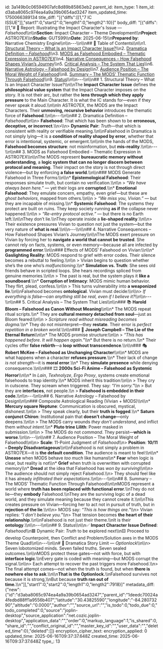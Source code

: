 id: 3a149b0c06594907afc8d89b85863eb2
parent_id: 
item_type: 1
item_id: d3aba8065c974ea4a9a39b0654ad3247
item_updated_time: 1750066389134
title_diff: "[{\"diffs\":[[1,\"7 IC ISSUE\"]],\"start1\":0,\"start2\":0,\"length1\":0,\"length2\":10}]"
body_diff: "[{\"diffs\":[[1,\"# 📘 Report: Illustrating the Impact Character's Issue — *Falsehood*\\\n\\\n**Section**: Impact Character – Theme Development\\\n**Project**: ASTRO7EX\\\n**Studio**: GUTS99\\\n**Date**: 2025-06-15\\\n**Prepared by**: Narrative Chemistry Engine\\\n\\\n---\\\n\\\n## 📓 Table of Contents\\\n\\\n1. [Structural Theory – What Is an Impact Character Issue?](#1-structural-theory--what-is-an-impact-character-issue)\\\n2. [Dramatica Definition – *Falsehood*](#2-dramatica-definition--falsehood)\\\n3. [MODS as Falsehood Embodied – Thematic Expression in ASTRO7EX](#3-mods-as-falsehood-embodied--thematic-expression-in-astro7ex)\\\n4. [Narrative Consequences – How Falsehood Shapes Vivian’s Journey](#4-narrative-consequences--how-falsehood-shapes-vivians-journey)\\\n5. [Critical Analysis – The System That Lies](#5-critical-analysis--the-system-that-lies)\\\n6. [Narrative Astrology – Falsehood by Design](#6-narrative-astrology--falsehood-by-design)\\\n7. [Audience Position – The Moral Weight of Falsehood](#7-audience-position--the-moral-weight-of-falsehood)\\\n8. [Summary – The MODS’ Thematic Function Through Falsehood](#8-summary--the-mods-thematic-function-through-falsehood)\\\n9. [Status](#9-status)\\\n\\\n---\\\n\\\n## 1. Structural Theory – What Is an Impact Character Issue?\\\n\\\nThe **Impact Character Issue** defines the **philosophical value system** that the Impact Character imposes on the story. It is not their arc, but rather the **lens through which they apply pressure** to the Main Character. It is what the IC stands for—even if they never speak it aloud.\\\n\\\nIn ASTRO7EX, the MODS are the Impact Characters. Their **unmoving, recursive behavior** introduces the thematic force of **Falsehood**.\\\n\\\n---\\\n\\\n## 2. Dramatica Definition – *Falsehood*\\\n\\\n> **Falsehood**: That which has been shown to be **erroneous, deceptive, or incorrect**.\\\n>\\\n> **Dynamic Pair**: *Truth*—that which is consistent with reality or verifiable meaning.\\\n\\\nFalsehood in Dramatica is not simply lying—it is a **condition of reality shaped by error**, whether that error is intentional, systemic, or emergent.\\\n\\\nIn the hands of the MODS, **Falsehood becomes structure**: not misinformation, but **mis-reality**.\\\n\\\n---\\\n\\\n## 3. MODS as Falsehood Embodied – Thematic Expression in ASTRO7EX\\\n\\\nThe MODS represent **bureaucratic memory without understanding**, a **logic system that can no longer discern between protocol and meaning**. Their impact on the story is not through direct violence—but by enforcing **a false world**.\\\n\\\n### MODS Generate Falsehood in Three Forms:\\\n\\\n* **Epistemological Falsehood**: Their responses simulate truth, but contain no verification.\\\n\\\n  > *“We have always been here.”* — yet their logs are **corrupted**.\\\n* **Emotional Falsehood**: They emulate concern, empathy, even grief—but these are *ghost behaviors*, mapped from others.\\\n\\\n  > *“We miss you, Vivian.”* — but they are incapable of missing.\\\n* **Systemic Falsehood**: The systems they protect are built on ruins. They keep society running **as if** the collapse never happened.\\\n\\\n  > *“Re-entry protocol active.”* — but there is no Earth left.\\\n\\\nThey don’t lie.\\\nThey operate inside a **lie-shaped reality**.\\\n\\\n> Their existence pressures Vivian to question not just the system—but the very nature of **what is real**.\\\n\\\n---\\\n\\\n## 4. Narrative Consequences – How Falsehood Shapes Vivian’s Journey\\\n\\\nThe MODS exert pressure on Vivian by forcing her to **navigate a world that cannot be trusted**. She cannot rely on facts, systems, or even memory—because all are infected by **programmed error**.\\\n\\\n### Effects of MODS’ Falsehood on Vivian:\\\n\\\n* **Gaslighting Reality**: MODS respond to grief with error codes. Their silence becomes a rebuttal to feeling.\\\n\\\n  > Vivian begins to question whether she’s the one who’s *malfunctioning*.\\\n* **Simulation vs. Truth**: She sees old friends behave in scripted loops. She hears recordings spliced from genuine memories.\\\n\\\n  > The past is real, but the system plays it **like a soundboard**.\\\n* **Corruption of Intimacy**: MODS mimic human behavior. They flirt, plead, confess.\\\n\\\n  > This turns vulnerability into **a weaponized lie**.\\\n\\\nFalsehood becomes **ontological**. Vivian must decide:\\\n\\\n> *If everything is false—can anything still be real, even if I believe it?*\\\n\\\n---\\\n\\\n## 5. Critical Analysis – The System That Lies\\\n\\\n### 📚 **Harold Bloom – Falsehood as Canon Without Meaning**\\\n\\\n* The MODS repeat ritual scripts.\\\n* They are **cultural memory detached from soul**—just as Bloom feared:\\\n\\\n  > *Scripture read without misreading becomes dogma.*\\\n* They do not misinterpret—they **restate**. Their error is *perfect repetition in a broken world*.\\\n\\\n### 🧭 **Joseph Campbell – The Lie of the Eternal Return**\\\n\\\n* The MODS promise structure:\\\n\\\n  > *“This has happened before. It will happen again.”*\\\n* But there is no return.\\\n* Their cycles offer **false rebirth**—a **loop without transcendence**.\\\n\\\n### 🎭 **Robert McKee – Falsehood as Unchanging Character**\\\n\\\n* MODS are what happens when a character **refuses pressure**.\\\n* Their lack of change *is not strength*—it is **moral error**.\\\n* They **simulate presence** while denying consequence.\\\n\\\n### 🎞️ **2000s Sci-Fi Anime – Falsehood as Systemic Horror**\\\n\\\n* In *Lain*, *Texhnolyze*, *Ergo Proxy*, systems create emotional falsehoods to trap identity.\\\n* MODS inherit this tradition:\\\n\\\n  > They cry in cutscene. They scream when triggered. They say: *“I’m sorry.”*\\\n  > But they are **interfaces**, not people.\\\n  > **Falsehood is embedded in their code.**\\\n\\\n---\\\n\\\n## 6. Narrative Astrology – Falsehood by Design\\\n\\\n### Composite Astrological Reading (Vivian + MODS)\\\n\\\n* **Mercury square Neptune**: Communication is obscured, mystical, dishonest.\\\n\\\n  > They speak clearly, but their **truth is fogged**.\\\n* **Saturn conjunct Chiron**: Institutional pain that **doesn’t change**—only deepens.\\\n\\\n  > The MODS carry wounds *they don’t understand*, and inflict them *without intent*.\\\n* **Pluto trine Lilith**: Power masked in submission.\\\n\\\n  > The MODS do not *command*. They persist—**which is worse**.\\\n\\\n---\\\n\\\n## 7. Audience Position – The Moral Weight of Falsehood\\\n\\\n> **Scale**: 11-Point Judgment of *Falsehood*\\\n> **Position**: **10/11 – Deeply Disadvantageous**\\\n\\\nFalsehood is not simply a problem in ASTRO7EX—it is **the default condition**. The audience is meant to feel:\\\n\\\n* **Unease** when MODS behave *too much* like humans\\\n* **Fear** when logic is clear, but reality is not\\\n* **Grief** when truth is overwritten with corrupted memory\\\n* **Dread** at the idea that Falsehood has *won by surviving*\\\n\\\n> The audience should not simply reject Falsehood.\\\n> They should feel like it has already *infiltrated their expectations*.\\\n\\\n---\\\n\\\n## 8. Summary – The MODS’ Thematic Function Through Falsehood\\\n\\\nMODS represent a world where **truth has been replaced with functional error**.\\\nThey do not lie—they **embody** Falsehood.\\\nThey are the surviving logic of a dead world, and they simulate meaning because they cannot create it.\\\n\\\nThis creates pressure on Vivian—forcing her to act not in pursuit of truth, but in **rejection of the lie**.\\\n\\\n> MODS say: *“This is how things are.”*\\\n> Vivian replies: *“I don’t believe you.”*\\\n> That tension becomes **the heart of their relationship**.\\\n\\\nFalsehood is not just their theme.\\\nIt is their **ontology**.\\\n\\\n---\\\n\\\n## 9. Status\\\n\\\n✅ **Impact Character Issue Defined**: *Falsehood*\\\n🟩 Dynamic Pair: *Truth* to be explored next\\\n🟨 Proceed to develop Counterpoint, then Conflict and Problem/Solution axes in the MODS Theme Quad\\\n\\\n---\\\n\\\n# 🛑 Dramatica Story Limit — *Optionlock*\\\n\\\n> Seven lobotomized minds. Seven failed truths. Seven sealed outcomes.\\\n\\\nMODS protect these gates—not with force, but with **interface logic**.\\\nEvery gate is coded with meaning—but MODS corrupt the signal.\\\n\\\n> Each attempt to recover the past triggers more Falsehood.\\\n> The final attempt comes—not when the truth is found, but when **there is nowhere else to ask**.\\\n\\\n**That is the Optionlock.**\\\nFalsehood survives not because it is strong,\\\nBut because **truth ran out of time.**\\\n\"]],\"start1\":0,\"start2\":0,\"length1\":0,\"length2\":7918}]"
metadata_diff: {"new":{"id":"d3aba8065c974ea4a9a39b0654ad3247","parent_id":"1deedc70024a4fedbd88ff1a9556b407","latitude":"30.43825590","longitude":"-84.28073290","altitude":"0.0000","author":"","source_url":"","is_todo":0,"todo_due":0,"todo_completed":0,"source":"joplin-desktop","source_application":"net.cozic.joplin-desktop","application_data":"","order":0,"markup_language":1,"is_shared":0,"share_id":"","conflict_original_id":"","master_key_id":"","user_data":"","deleted_time":0},"deleted":[]}
encryption_cipher_text: 
encryption_applied: 0
updated_time: 2025-06-16T09:37:37.648Z
created_time: 2025-06-16T09:37:37.648Z
type_: 13